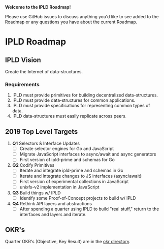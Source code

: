 **Welcome to the IPLD Roadmap!**

Please use GitHub issues to discuss anything you'd like to see added to the Roadmap or any 
questions you have about the current Roadmap.

# IPLD Roadmap

## IPLD Vision

Create the Internet of data-structures.

### Requirements

1. IPLD must provide primitives for building decentralized data-structures.
2. IPLD must provide data-structures for common applications.
3. IPLD must provide specifications for representing common types of data.
4. IPLD data-structures must easily replicate across peers.

## 2019 Top Level Targets

1. **Q1** Selectors & Interface Updates
   - [ ] Create selector engines for Go and JavaScript
   - [ ] Migrate JavaScript interfaces to async/await and async generators
   - [ ] First version of ipld-prime and schemas for Go
2. **Q2** Codify Primitives
   - [ ] Iterate and integrate ipld-prime and schemas in Go
   - [ ] Iterate and integrate changes to JS interfaces (async/await)
   - [ ] First version of experimental collections in JavaScript
   - [ ] unixfs-v2 implementation in JavaScript
3. **Q3** Build things w/ IPLD
   - [ ] Identify some Proof-of-Concept projects to build w/ IPLD
4. **Q4** Rethink API layers and abstractions
   - [ ] After spending a quarter using IPLD to build "real stuff," return 
         to the interfaces and layers and iterate.

## OKR's

Quarter OKR's (Objective, Key Result) are in the [okr directory](./okrs).
